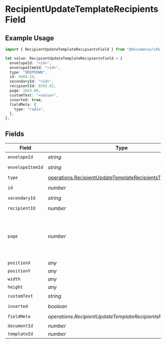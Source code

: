 # RecipientUpdateTemplateRecipientsField

## Example Usage

```typescript
import { RecipientUpdateTemplateRecipientsField } from "@documenso/sdk-typescript/models/operations";

let value: RecipientUpdateTemplateRecipientsField = {
  envelopeId: "<id>",
  envelopeItemId: "<id>",
  type: "DROPDOWN",
  id: 4484.24,
  secondaryId: "<id>",
  recipientId: 8585.62,
  page: 1643.06,
  customText: "<value>",
  inserted: true,
  fieldMeta: {
    type: "radio",
  },
};
```

## Fields

| Field                                                                                                                | Type                                                                                                                 | Required                                                                                                             | Description                                                                                                          |
| -------------------------------------------------------------------------------------------------------------------- | -------------------------------------------------------------------------------------------------------------------- | -------------------------------------------------------------------------------------------------------------------- | -------------------------------------------------------------------------------------------------------------------- |
| `envelopeId`                                                                                                         | *string*                                                                                                             | :heavy_check_mark:                                                                                                   | N/A                                                                                                                  |
| `envelopeItemId`                                                                                                     | *string*                                                                                                             | :heavy_check_mark:                                                                                                   | N/A                                                                                                                  |
| `type`                                                                                                               | [operations.RecipientUpdateTemplateRecipientsType](../../models/operations/recipientupdatetemplaterecipientstype.md) | :heavy_check_mark:                                                                                                   | N/A                                                                                                                  |
| `id`                                                                                                                 | *number*                                                                                                             | :heavy_check_mark:                                                                                                   | N/A                                                                                                                  |
| `secondaryId`                                                                                                        | *string*                                                                                                             | :heavy_check_mark:                                                                                                   | N/A                                                                                                                  |
| `recipientId`                                                                                                        | *number*                                                                                                             | :heavy_check_mark:                                                                                                   | N/A                                                                                                                  |
| `page`                                                                                                               | *number*                                                                                                             | :heavy_check_mark:                                                                                                   | The page number of the field on the document. Starts from 1.                                                         |
| `positionX`                                                                                                          | *any*                                                                                                                | :heavy_minus_sign:                                                                                                   | N/A                                                                                                                  |
| `positionY`                                                                                                          | *any*                                                                                                                | :heavy_minus_sign:                                                                                                   | N/A                                                                                                                  |
| `width`                                                                                                              | *any*                                                                                                                | :heavy_minus_sign:                                                                                                   | N/A                                                                                                                  |
| `height`                                                                                                             | *any*                                                                                                                | :heavy_minus_sign:                                                                                                   | N/A                                                                                                                  |
| `customText`                                                                                                         | *string*                                                                                                             | :heavy_check_mark:                                                                                                   | N/A                                                                                                                  |
| `inserted`                                                                                                           | *boolean*                                                                                                            | :heavy_check_mark:                                                                                                   | N/A                                                                                                                  |
| `fieldMeta`                                                                                                          | *operations.RecipientUpdateTemplateRecipientsFieldMetaUnion*                                                         | :heavy_check_mark:                                                                                                   | N/A                                                                                                                  |
| `documentId`                                                                                                         | *number*                                                                                                             | :heavy_minus_sign:                                                                                                   | N/A                                                                                                                  |
| `templateId`                                                                                                         | *number*                                                                                                             | :heavy_minus_sign:                                                                                                   | N/A                                                                                                                  |